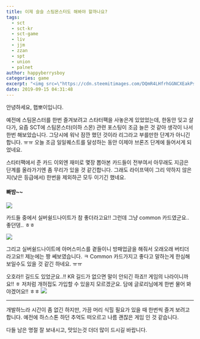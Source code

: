 ```yaml
---
title: 이제 슬슬 스팀몬스터도 해봐야 할까나요?
tags:
  - sct
  - sct-kr
  - sct-game
  - liv
  - jjm
  - zzan
  - spt
  - union
  - palnet
author: happyberrysboy
categories: game
excerpt: "<img src=\"https://cdn.steemitimages.com/DQmR4LHfrhGGNCXEakPsHsJDnXMeQiHcXXo6BtYawSNpNZQ/image.png\" />\r\n안녕하세요, 햅뽀이입니다.  예전에 스팀몬스터를 한번 즐겨보려고 스타터팩을 사놓은게 있었었는데, 한동안 잊고 살다가, 요즘 SCT에 스팀몬스터(이하 스몬) 관련 포스팅이 조금 늘은 것 같아 생각이 나서 한번 해보았습니다. 그당시에 워낙 잠깐 했던 것이라 리그라고 부를만한 단계가 아니긴 합니다. ㅠㅠ 오늘 조금 일일퀘스트를 달성하는 동안 이제야 브론즈 단계에....."
date: 2019-09-15 04:31:48
---
```


안녕하세요, 햅뽀이입니다.

예전에 스팀몬스터를 한번 즐겨보려고 스타터팩을 사놓은게 있었었는데, 한동안 잊고 살다가, 요즘 SCT에 스팀몬스터(이하 스몬) 관련 포스팅이 조금 늘은 것 같아 생각이 나서 한번 해보았습니다. 그당시에 워낙 잠깐 했던 것이라 리그라고 부를만한 단계가 아니긴 합니다. ㅠㅠ 오늘 조금 일일퀘스트를 달성하는 동안 이제야 브론즈 단계에 들어서게 되었네요. 

스타터팩에서 준 카드 이외엔 재미로 몇장 뽑아본 카드들이 전부여서 아무래도 지금은 단계를 올라가기엔 좀 무리가 있을 것 같긴합니다. 그래도 라이프덱이 그리 약하지 않은지(낮은 등급에서) 한번을 제외하곤 모두 이기긴 했네요.

#### 빠밤~~
![](https://cdn.steemitimages.com/DQmR4LHfrhGGNCXEakPsHsJDnXMeQiHcXXo6BtYawSNpNZQ/image.png)

카드들 중에서 실버쉴드나이트가 참 좋더라고요!! 그런데 그냥 common 카드였군요.. 좋던뎅.. ㅎㅎ

![](https://cdn.steemitimages.com/DQmT3Gr4gPDj6iHt6C4MaiV8t5QcgAVqoyocsvsGctZft7R/image.png)

그리고 실버쉴드나이트에 아머스미스를 곁들이니 방패업글을 해줘서 오래오래 버티더라고요!! 제눈에는 짱 쎄보였습니다. ㅋ
Common 카드가지고 좋다고 말하는게 한심해 보일수도 있을 것 같긴 하네요. ㅠㅠ

오호라!! 길드도 있었군요..!! KR 길드가 없으면 말이 안되긴 하죠!! 게임의 나라이니까요!! ㅎ
저처럼 개허접도 가입할 수 있을지 모르겠군요. 담에 글로리님에게 한번 물어 봐야겠어요!! ㅎㅎ
![](https://cdn.steemitimages.com/DQmTRMQsR5JCV3nSYjf1mD3yxUkooYZFtSACRu5ELxpLN4J/image.png)

___

개발하느라 시간이 좀 없긴 하지만, 가끔 머리 식힐 필요가 있을 때 한번씩 즐겨 보려고 합니다. 예전에 하스스톤 하던 추억도 떠오르고 나름 괜찮은 게임 인 것 같습니다.

다들 남은 명절 잘 보내시고, 맛있는것 더더 많이 드시길 바랍니다.